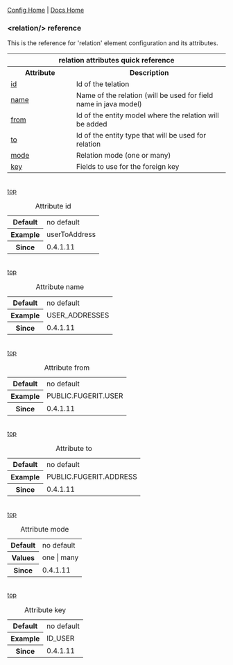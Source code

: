 [Config Home](config.md) | [Docs Home](../../index.md)

### &lt;relation/&gt; reference <a name="top"/>

This is the reference for 'relation' element configuration and its attributes.

<table width="100%">
	<tr>
		<th colspan="2">relation attributes quick reference</th>
	</tr>
	<tr>
		<th width="30%">Attribute</th>
		<th width="70%">Description</th>
	</tr>
	<tr>
		<td><a href="#id">id</a></td>
		<td>Id of the telation</td>
	</tr>
	<tr>
		<td><a href="#name">name</a></td>
		<td>Name of the relation (will be used for field name in java model)</td>
	</tr>	
	<tr>
		<td><a href="#from">from</a></td>
		<td>Id of the entity model where the relation will be added</td>
	</tr>	
	<tr>
		<td><a href="#to">to</a></td>
		<td>Id of the entity type that will be used for relation</td>
	</tr>	
	<tr>
		<td><a href="#mode">mode</a></td>
		<td>Relation mode (one or many)</td>
	</tr>	
	<tr>
		<td><a href="#key">key</a></td>
		<td>Fields to use for the foreign key</td>
	</tr>					
</table>

<br/><a href="#top">top</a><br/>

<table>
	<caption>Attribute <a name="id">id</a></caption>
	<tr>
		<th>Default</th>
		<td>no default</td>
	</tr>
	<tr>
		<th>Example</th>
		<td>userToAddress</td>
	</tr>	
	<tr>
		<th>Since</th>
		<td>0.4.1.11</td>
	</tr>
</table>

<br/><a href="#top">top</a><br/>

<table>
	<caption>Attribute <a name="name">name</a></caption>
	<tr>
		<th>Default</th>
		<td>no default</td>
	</tr>
	<tr>
		<th>Example</th>
		<td>USER_ADDRESSES</td>
	</tr>	
	<tr>
		<th>Since</th>
		<td>0.4.1.11</td>
	</tr>
</table>

<br/><a href="#top">top</a><br/>

<table>
	<caption>Attribute <a name="from">from</a></caption>
	<tr>
		<th>Default</th>
		<td>no default</td>
	</tr>
	<tr>
		<th>Example</th>
		<td>PUBLIC.FUGERIT.USER</td>
	</tr>	
	<tr>
		<th>Since</th>
		<td>0.4.1.11</td>
	</tr>
</table>

<br/><a href="#top">top</a><br/>

<table>
	<caption>Attribute <a name="to">to</a></caption>
	<tr>
		<th>Default</th>
		<td>no default</td>
	</tr>
	<tr>
		<th>Example</th>
		<td>PUBLIC.FUGERIT.ADDRESS</td>
	</tr>	
	<tr>
		<th>Since</th>
		<td>0.4.1.11</td>
	</tr>
</table>

<br/><a href="#top">top</a><br/>

<table>
	<caption>Attribute <a name="mode">mode</a></caption>
	<tr>
		<th>Default</th>
		<td>no default</td>
	</tr>
	<tr>
		<th>Values</th>
		<td>one | many</td>
	</tr>	
	<tr>
		<th>Since</th>
		<td>0.4.1.11</td>
	</tr>
</table>

<br/><a href="#top">top</a><br/>

<table>
	<caption>Attribute <a name="key">key</a></caption>
	<tr>
		<th>Default</th>
		<td>no default</td>
	</tr>
	<tr>
		<th>Example</th>
		<td>ID_USER</td>
	</tr>	
	<tr>
		<th>Since</th>
		<td>0.4.1.11</td>
	</tr>
</table>
